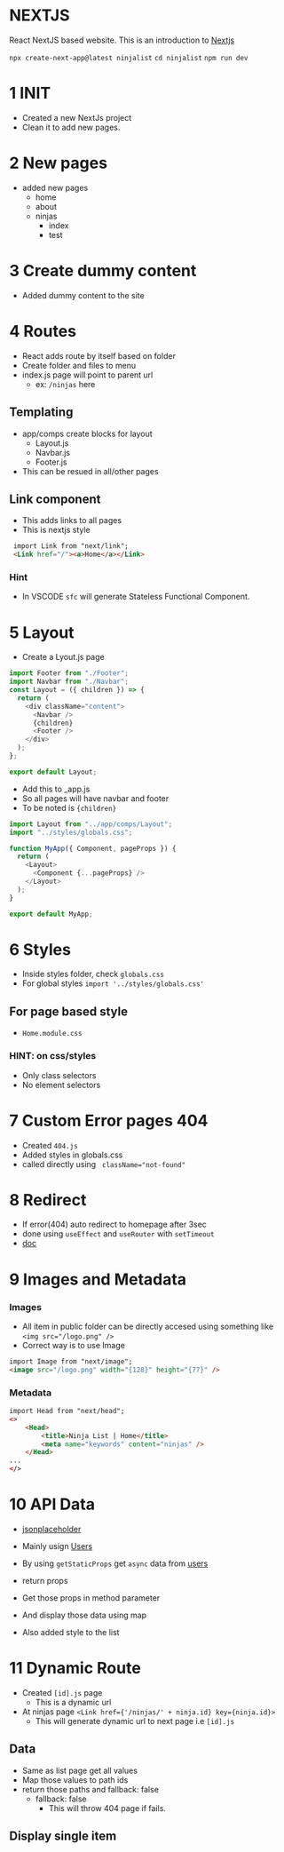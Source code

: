 # NEXTJS

React NextJS based website. This is an introduction to [Nextjs](https://nextjs.org/docs/getting-started)

`npx create-next-app@latest ninjalist`
`cd ninjalist`
`npm run dev`

# 1 INIT

- Created a new NextJs project
- Clean it to add new pages.

# 2 New pages

- added new pages
  - home
  - about
  - ninjas
    - index
    - test

# 3 Create dummy content

- Added dummy content to the site

# 4 Routes

- React adds route by itself based on folder
- Create folder and files to menu
- index.js page will point to parent url
  - ex: `/ninjas` here

## Templating

- app/comps create blocks for layout
  - Layout.js
  - Navbar.js
  - Footer.js
- This can be resued in all/other pages

## Link component

- This adds links to all pages
- This is nextjs style

```html
 import Link from "next/link";
 <Link href="/"><a>Home</a></Link>
```

### Hint

- In VSCODE `sfc` will generate Stateless Functional Component.

# 5 Layout

- Create a Lyout.js page

```js
import Footer from "./Footer";
import Navbar from "./Navbar";
const Layout = ({ children }) => {
  return (
    <div className="content">
      <Navbar />
      {children}
      <Footer />
    </div>
  );
};

export default Layout;
```

- Add this to \_app.js
- So all pages will have navbar and footer
- To be noted is `{children}`

```js
import Layout from "../app/comps/Layout";
import "../styles/globals.css";

function MyApp({ Component, pageProps }) {
  return (
    <Layout>
      <Component {...pageProps} />
    </Layout>
  );
}

export default MyApp;
```

# 6 Styles

- Inside styles folder, check `globals.css`
- For global styles `import '../styles/globals.css'`

## For page based style

- `Home.module.css`

### HINT: on css/styles

- Only class selectors
- No element selectors

# 7 Custom Error pages 404

- Created `404.js`
- Added styles in globals.css
- called directly using ` className="not-found"`

# 8 Redirect

- If error(404) auto redirect to homepage after 3sec
- done using `useEffect` and `useRouter` with `setTimeout`
- [doc](https://nextjs.org/docs/api-reference/next/router#router-object)

# 9 Images and Metadata

### Images

- All item in public folder can be directly accesed using something like `<img src="/logo.png" />`
- Correct way is to use Image

```html
import Image from "next/image";
<image src="/logo.png" width="{128}" height="{77}" />
```

### Metadata

```html
import Head from "next/head";
<>
    <Head>
        <title>Ninja List | Home</title>
        <meta name="keywords" content="ninjas" />
    </Head>
...
</>
```

# 10 API Data

- [jsonplaceholder](https://jsonplaceholder.typicode.com/guide/)
- Mainly usign [Users](https://jsonplaceholder.typicode.com/users)

- By using `getStaticProps` get `async` data from [users](https://jsonplaceholder.typicode.com/users)
- return props

- Get those props in method parameter
- And display those data using map
- Also added style to the list

# 11 Dynamic Route

- Created `[id].js` page
  - This is a dynamic url
- At ninjas page `<Link href={'/ninjas/' + ninja.id} key={ninja.id}>`
  - This will generate dynamic url to next page i.e `[id].js`

## Data

- Same as list page get all values
- Map those values to path ids
- return those paths and fallback: false
  - fallback: false
    - This will throw 404 page if fails.

## Display single item
